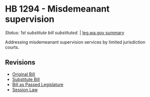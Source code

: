 # HB 1294 - Misdemeanant supervision
*Status: 1st substitute bill substituted.* | [leg.wa.gov summary](https://app.leg.wa.gov/billsummary?BillNumber=1294&Year=2021)

Addressing misdemeanant supervision services by limited jurisdiction courts.

## Revisions
* [Original Bill](1/)
* [Substitute Bill](S/)
* [Bill as Passed Legislature](S.PL/)
* [Session Law](S.SL/)